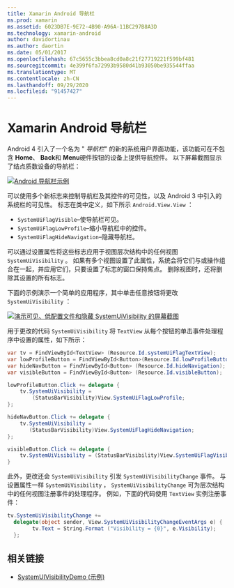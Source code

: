 ```yaml
---
title: Xamarin Android 导航栏
ms.prod: xamarin
ms.assetid: 6023DB7E-9E72-4B90-A96A-11BC297B8A3D
ms.technology: xamarin-android
author: davidortinau
ms.author: daortin
ms.date: 05/01/2017
ms.openlocfilehash: 67c5655c3bbea8cd0a8c21f27719221f599bf481
ms.sourcegitcommit: 4e399f6fa72993b9580d41b93050be935544ffaa
ms.translationtype: MT
ms.contentlocale: zh-CN
ms.lasthandoff: 09/29/2020
ms.locfileid: "91457427"
---
```

# <a name="xamarinandroid-navigation-bar"></a>Xamarin Android 导航栏

Android 4 引入了一个名为 " *导航栏*" 的新的系统用户界面功能，该功能可在不包含 **Home**、 **Back**和 **Menu**硬件按钮的设备上提供导航控件。
以下屏幕截图显示了结点质数设备的导航栏：

 [![Android 导航栏示例](navigation-bar-images/19-navbar.png)](navigation-bar-images/19-navbar.png#lightbox)

可以使用多个新标志来控制导航栏及其控件的可见性，以及 Android 3 中引入的系统栏的可见性。 标志在类中定义，如下所示 `Android.View.View` ：

- `SystemUiFlagVisible`&ndash;使导航栏可见。
- `SystemUiFlagLowProfile`&ndash;缩小导航栏中的控件。
- `SystemUiFlagHideNavigation`&ndash;隐藏导航栏。

可以通过设置属性将这些标志应用于视图层次结构中的任何视图 `SystemUiVisibility` 。 如果有多个视图设置了此属性，系统会将它们与或操作组合在一起，并应用它们，只要设置了标志的窗口保持焦点。 删除视图时，还将删除其设置的所有标志。

下面的示例演示一个简单的应用程序，其中单击任意按钮将更改 `SystemUiVisibility` ：

 [![演示可见、低配置文件和隐藏 SystemUiVisibility 的屏幕截图](navigation-bar-images/18-systemuivisibility.png)](navigation-bar-images/18-systemuivisibility.png#lightbox)

用于更改的代码 `SystemUiVisibility` 将 `TextView` 从每个按钮的单击事件处理程序中设置的属性，如下所示：

```csharp
var tv = FindViewById<TextView> (Resource.Id.systemUiFlagTextView);
var lowProfileButton = FindViewById<Button>(Resource.Id.lowProfileButton);
var hideNavButton = FindViewById<Button> (Resource.Id.hideNavigation);
var visibleButton = FindViewById<Button> (Resource.Id.visibleButton);

lowProfileButton.Click += delegate {
    tv.SystemUiVisibility =
        (StatusBarVisibility)View.SystemUiFlagLowProfile;
};

hideNavButton.Click += delegate {
    tv.SystemUiVisibility =
       (StatusBarVisibility)View.SystemUiFlagHideNavigation;        
};

visibleButton.Click += delegate {
    tv.SystemUiVisibility = (StatusBarVisibility)View.SystemUiFlagVisible;
}
```

此外，更改还会 `SystemUiVisibility` 引发 `SystemUiVisibilityChange` 事件。 与设置属性一样 `SystemUiVisibility` ， `SystemUiVisibilityChange` 可为层次结构中的任何视图注册事件的处理程序。 例如，下面的代码使用 `TextView` 实例注册事件：

```csharp
tv.SystemUiVisibilityChange +=
  delegate(object sender, View.SystemUiVisibilityChangeEventArgs e) {
        tv.Text = String.Format ("Visibility = {0}", e.Visibility);
  };
```

## <a name="related-links"></a>相关链接

- [SystemUIVisibilityDemo (示例) ](/samples/xamarin/monodroid-samples/systemuivisibilitydemo)